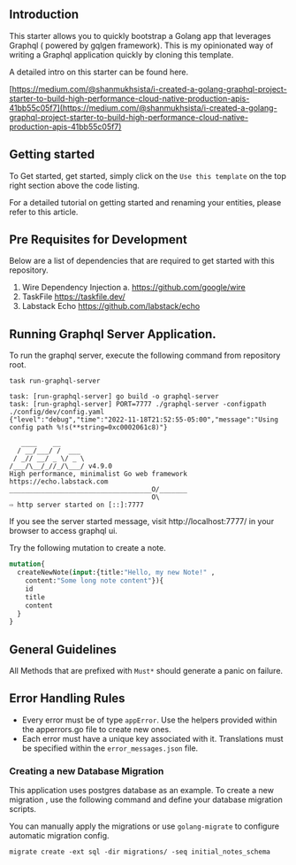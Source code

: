 ## Introduction

This starter allows you to quickly bootstrap a Golang app that leverages Graphql ( powered by gqlgen framework). This is 
my opinionated way of writing a Graphql application quickly by cloning this template. 

A detailed intro on this starter can be found here. 

[https://medium.com/@shanmukhsista/i-created-a-golang-graphql-project-starter-to-build-high-performance-cloud-native-production-apis-41bb55c05f7](https://medium.com/@shanmukhsista/i-created-a-golang-graphql-project-starter-to-build-high-performance-cloud-native-production-apis-41bb55c05f7)

## Getting started 

To Get started, get started, simply click on the `Use this template` on the top right section above the code listing.

For a detailed tutorial on getting started and renaming your entities, please refer to this article. 


## Pre Requisites for Development

Below are  a list of dependencies that are required to get started with this repository. 

1. Wire Dependency Injection 
   a. https://github.com/google/wire
2. TaskFile https://taskfile.dev/
3. Labstack Echo https://github.com/labstack/echo


## Running Graphql Server Application. 

To run the graphql server, execute the following command from repository root. 

```
task run-graphql-server

task: [run-graphql-server] go build -o graphql-server
task: [run-graphql-server] PORT=7777 ./graphql-server -configpath ./config/dev/config.yaml
{"level":"debug","time":"2022-11-18T21:52:55-05:00","message":"Using config path %!s(**string=0xc0002061c8)"}

   ____    __
  / __/___/ /  ___
 / _// __/ _ \/ _ \
/___/\__/_//_/\___/ v4.9.0
High performance, minimalist Go web framework
https://echo.labstack.com
____________________________________O/_______
                                    O\
⇨ http server started on [::]:7777
```

If you see the server started message, visit http://localhost:7777/ in your browser to access graphql ui. 

Try  the following mutation to create a note. 


```graphql
mutation{
  createNewNote(input:{title:"Hello, my new Note!" , 
    content:"Some long note content"}){
    id
    title
    content
  }
}
```

## General Guidelines 

All Methods that are prefixed with `Must*` should generate a panic on failure. 

## Error Handling Rules 

* Every error must be of type `appError`. Use the helpers provided within the apperrors.go file to create new ones.
* Each error must have a unique key associated with it. Translations must be specified within the `error_messages.json` file.


### Creating a new Database Migration

This application uses postgres database as an example. To create a new migration , use the following command and 
define your database migration scripts. 

You can manually apply the migrations or use `golang-migrate` to configure automatic migration config. 
 
```
migrate create -ext sql -dir migrations/ -seq initial_notes_schema
```